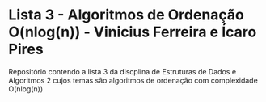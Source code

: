 # Lista 3 - Algoritmos de Ordenação O(nlog(n)) - Vinicius Ferreira e Ícaro Pires

Repositório contendo a lista 3 da discplina de Estruturas de Dados e Algoritmos 2 cujos temas são algoritmos de ordenação com complexidade O(nlog(n))
